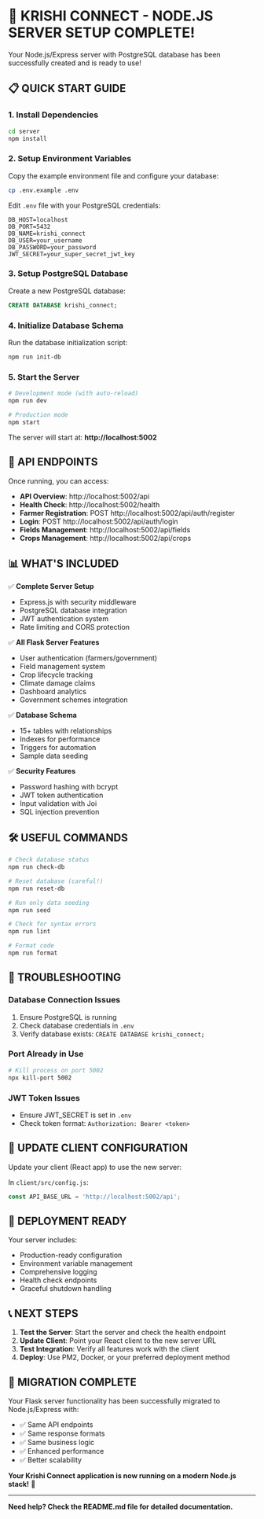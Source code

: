 # 🎉 KRISHI CONNECT - NODE.JS SERVER SETUP COMPLETE!

Your Node.js/Express server with PostgreSQL database has been successfully created and is ready to use!

## 📋 QUICK START GUIDE

### 1. Install Dependencies
```bash
cd server
npm install
```

### 2. Setup Environment Variables
Copy the example environment file and configure your database:
```bash
cp .env.example .env
```

Edit `.env` file with your PostgreSQL credentials:
```env
DB_HOST=localhost
DB_PORT=5432
DB_NAME=krishi_connect
DB_USER=your_username
DB_PASSWORD=your_password
JWT_SECRET=your_super_secret_jwt_key
```

### 3. Setup PostgreSQL Database
Create a new PostgreSQL database:
```sql
CREATE DATABASE krishi_connect;
```

### 4. Initialize Database Schema
Run the database initialization script:
```bash
npm run init-db
```

### 5. Start the Server
```bash
# Development mode (with auto-reload)
npm run dev

# Production mode
npm start
```

The server will start at: **http://localhost:5002**

## 🔗 API ENDPOINTS

Once running, you can access:
- **API Overview**: http://localhost:5002/api
- **Health Check**: http://localhost:5002/health
- **Farmer Registration**: POST http://localhost:5002/api/auth/register
- **Login**: POST http://localhost:5002/api/auth/login
- **Fields Management**: http://localhost:5002/api/fields
- **Crops Management**: http://localhost:5002/api/crops

## 📊 WHAT'S INCLUDED

✅ **Complete Server Setup**
- Express.js with security middleware
- PostgreSQL database integration
- JWT authentication system
- Rate limiting and CORS protection

✅ **All Flask Server Features**
- User authentication (farmers/government)
- Field management system
- Crop lifecycle tracking
- Climate damage claims
- Dashboard analytics
- Government schemes integration

✅ **Database Schema**
- 15+ tables with relationships
- Indexes for performance
- Triggers for automation
- Sample data seeding

✅ **Security Features**
- Password hashing with bcrypt
- JWT token authentication
- Input validation with Joi
- SQL injection prevention

## 🛠️ USEFUL COMMANDS

```bash
# Check database status
npm run check-db

# Reset database (careful!)
npm run reset-db

# Run only data seeding
npm run seed

# Check for syntax errors
npm run lint

# Format code
npm run format
```

## 🔧 TROUBLESHOOTING

### Database Connection Issues
1. Ensure PostgreSQL is running
2. Check database credentials in `.env`
3. Verify database exists: `CREATE DATABASE krishi_connect;`

### Port Already in Use
```bash
# Kill process on port 5002
npx kill-port 5002
```

### JWT Token Issues
- Ensure JWT_SECRET is set in `.env`
- Check token format: `Authorization: Bearer <token>`

## 📱 UPDATE CLIENT CONFIGURATION

Update your client (React app) to use the new server:

In `client/src/config.js`:
```javascript
const API_BASE_URL = 'http://localhost:5002/api';
```

## 🚀 DEPLOYMENT READY

Your server includes:
- Production-ready configuration
- Environment variable management
- Comprehensive logging
- Health check endpoints
- Graceful shutdown handling

## 📞 NEXT STEPS

1. **Test the Server**: Start the server and check the health endpoint
2. **Update Client**: Point your React client to the new server URL
3. **Test Integration**: Verify all features work with the client
4. **Deploy**: Use PM2, Docker, or your preferred deployment method

## 🎯 MIGRATION COMPLETE

Your Flask server functionality has been successfully migrated to Node.js/Express with:
- ✅ Same API endpoints
- ✅ Same response formats  
- ✅ Same business logic
- ✅ Enhanced performance
- ✅ Better scalability

**Your Krishi Connect application is now running on a modern Node.js stack!** 🌾

---

**Need help? Check the README.md file for detailed documentation.**